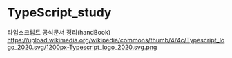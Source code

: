 # TypeScript_study
타입스크립트 공식문서 정리(handBook)
https://upload.wikimedia.org/wikipedia/commons/thumb/4/4c/Typescript_logo_2020.svg/1200px-Typescript_logo_2020.svg.png

